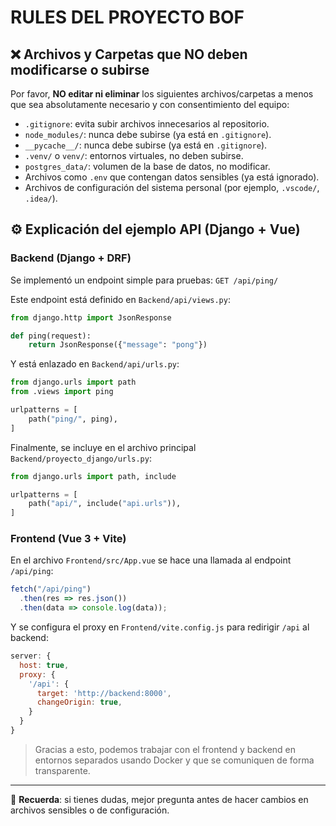 # RULES DEL PROYECTO BOF

## ❌ Archivos y Carpetas que NO deben modificarse o subirse

Por favor, **NO editar ni eliminar** los siguientes archivos/carpetas a menos que sea absolutamente necesario y con consentimiento del equipo:

- `.gitignore`: evita subir archivos innecesarios al repositorio.
- `node_modules/`: nunca debe subirse (ya está en `.gitignore`).
- `__pycache__/`: nunca debe subirse (ya está en `.gitignore`).
- `.venv/` o `venv/`: entornos virtuales, no deben subirse.
- `postgres_data/`: volumen de la base de datos, no modificar.
- Archivos como `.env` que contengan datos sensibles (ya está ignorado).
- Archivos de configuración del sistema personal (por ejemplo, `.vscode/`, `.idea/`).

## ⚙️ Explicación del ejemplo API (Django + Vue)

### Backend (Django + DRF)
Se implementó un endpoint simple para pruebas: `GET /api/ping/`

Este endpoint está definido en `Backend/api/views.py`:

```python
from django.http import JsonResponse

def ping(request):
    return JsonResponse({"message": "pong"})
```

Y está enlazado en `Backend/api/urls.py`:

```python
from django.urls import path
from .views import ping

urlpatterns = [
    path("ping/", ping),
]
```

Finalmente, se incluye en el archivo principal `Backend/proyecto_django/urls.py`:

```python
from django.urls import path, include

urlpatterns = [
    path("api/", include("api.urls")),
]
```

### Frontend (Vue 3 + Vite)

En el archivo `Frontend/src/App.vue` se hace una llamada al endpoint `/api/ping`:

```javascript
fetch("/api/ping")
  .then(res => res.json())
  .then(data => console.log(data));
```

Y se configura el proxy en `Frontend/vite.config.js` para redirigir `/api` al backend:

```js
server: {
  host: true,
  proxy: {
    '/api': {
      target: 'http://backend:8000',
      changeOrigin: true,
    }
  }
}
```

> Gracias a esto, podemos trabajar con el frontend y backend en entornos separados usando Docker y que se comuniquen de forma transparente.

---

📌 **Recuerda**: si tienes dudas, mejor pregunta antes de hacer cambios en archivos sensibles o de configuración.